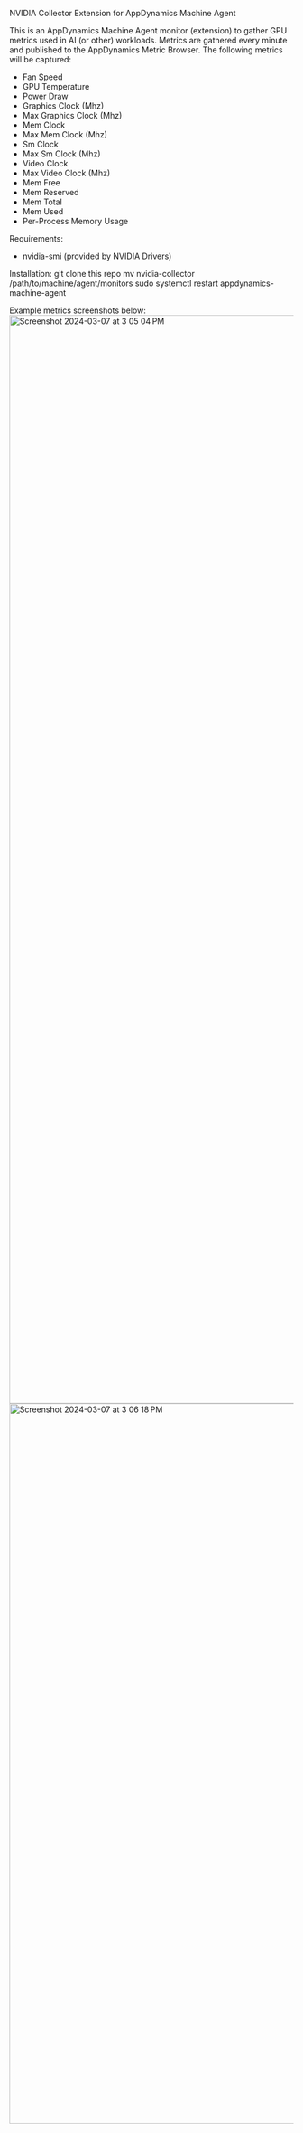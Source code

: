 NVIDIA Collector Extension for AppDynamics Machine Agent

This is an AppDynamics Machine Agent monitor (extension) to gather GPU metrics used in AI (or other) workloads. Metrics are gathered every minute and published to the AppDynamics Metric Browser. The following metrics will be captured:
- Fan Speed
- GPU Temperature
- Power Draw
- Graphics Clock (Mhz)
- Max Graphics Clock (Mhz)
- Mem Clock
- Max Mem Clock (Mhz)
- Sm Clock
- Max Sm Clock (Mhz)
- Video Clock
- Max Video Clock (Mhz)
- Mem Free
- Mem Reserved
- Mem Total
- Mem Used
- Per-Process Memory Usage

Requirements:
- nvidia-smi (provided by NVIDIA Drivers)

Installation:
git clone this repo
mv nvidia-collector /path/to/machine/agent/monitors
sudo systemctl restart appdynamics-machine-agent

Example metrics screenshots below:
<img width="1925" alt="Screenshot 2024-03-07 at 3 05 04 PM" src="https://github.com/kennygarreau/nvidia-collector/assets/99059266/959be819-f6cf-4cba-9f5a-5acb1a68363f">
<img width="1274" alt="Screenshot 2024-03-07 at 3 06 18 PM" src="https://github.com/kennygarreau/nvidia-collector/assets/99059266/296991bc-1bbb-4012-9f61-8dbc940bb879">
